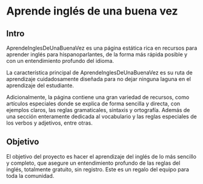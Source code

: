 # Aprende inglés de una buena vez

## Intro
AprendeInglesDeUnaBuenaVez es una página estática rica en recursos para aprender inglés para hispanoparlantes, de la forma más rápida posible y con un entendimiento profundo del idioma.

La característica principal de AprendeInglesDeUnaBuenaVez es su ruta de aprendizaje cuidadosamente diseñada para no dejar ninguna laguna en el aprendizaje del estudiante.

Adicionalmente, la página contiene una gran variedad de recursos, como artículos especiales donde se explica de forma sencilla y directa, con ejemplos claros, las reglas gramaticales, sintaxis y ortografía. Además de una sección enteramente dedicada al vocabulario y las reglas especiales de los verbos y adjetivos, entre otras.
## Objetivo
El objetivo del proyecto es hacer el aprendizaje del inglés de lo más sencillo y completo, que asegure un entendimiento profundo de las reglas del inglés, totalmente gratuito, sin registro. Este es un regalo del equipo para toda la comunidad.
